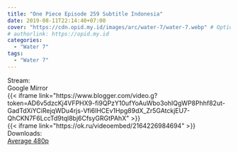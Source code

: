 ```yaml
---
title: "One Piece Episode 259 Subtitle Indonesia"
date: 2019-08-11T22:14:40+07:00
cover: "https://cdn.opid.my.id/images/arc/water-7/water-7.webp" # Optional, cover
# authorlink: https://opid.my.id
categories:
  - "Water 7"
tags:
  - "Water 7"
---
```

<div class="ui menu violet borderless inverted">
  <div class="header item active">
        Stream:
    </div>
  <a class="active item" data-tab="google">
    <i class="google drive icon"></i> Google
  </a>
  <a class="item nounderline" data-tab="mirror">
    <i class="odnoklassniki icon"></i> Mirror
  </a>
</div>
<div class="ui bottom attached tab segment active" style="border:0 !important;" data-tab="google">
 {{< iframe link="https://www.blogger.com/video.g?token=AD6v5dzcKj4VFPHX9-fi9QPzY10ufYoAuWbo3ohIQgWP8Phhf82ut-GadTdXiYCiRejqWDu4rjs-Vfi6lHCEv1Hpg89dX_Zr5GAtckjEU7-QhCKN7F6LccTd9tql8bj6CfsyGRGtPAhX" >}}
</div>
<div class="ui bottom attached tab segment" style="border:0 !important;" data-tab="mirror">
{{< iframe link="https://ok.ru/videoembed/2164226984694" >}}
</div>
<div class="ui menu violet borderless inverted">
  <div class="header item active">
        Downloads:
    </div>
  <a class="item nounderline" href="https://ouo.io/WcX6kl" target="_blank" rel="dofollow"><i class="google drive icon"></i>
    Average 480p</a>
</div>